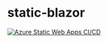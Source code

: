 # static-blazor
[![Azure Static Web Apps CI/CD](https://github.com/TakumaNakao/static-blazor/actions/workflows/azure-static-web-apps-green-island-0b2026d00.yml/badge.svg)](https://github.com/TakumaNakao/static-blazor/actions/workflows/azure-static-web-apps-green-island-0b2026d00.yml)
